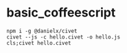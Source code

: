# basic_coffeescript

```batch
npm i -g @danielx/civet
civet --js -c hello.civet -o hello.js
cls;civet hello.civet
```
